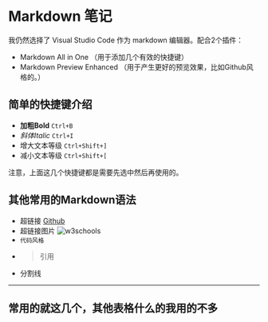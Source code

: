 # Markdown 笔记

我仍然选择了 Visual Studio Code 作为 markdown 编辑器。配合2个插件：

- Markdown All in One （用于添加几个有效的快捷键）
- Markdown Preview Enhanced （用于产生更好的预览效果，比如Github风格的。）

## 简单的快捷键介绍

- **加粗Bold** `Ctrl+B`
- *斜体Italic* `Ctrl+I`
- 增大文本等级 `Ctrl+Shift+]`
- 减小文本等级 `Ctrl+Shift+[`

注意，上面这几个快捷键都是需要先选中然后再使用的。

## 其他常用的Markdown语法

- 超链接 [Github](https://www.github.com)
- 超链接图片 ![w3schools](https://www.w3schools.com/tags/smiley.gif)
- `代码风格`
- >引用
- 分割线

***

## 常用的就这几个，其他表格什么的我用的不多
